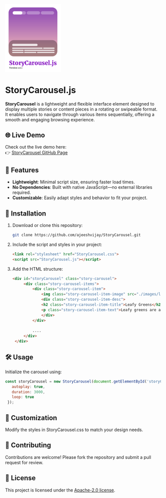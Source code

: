 <p align="left">
  <img src="StoryCarousel.js-icon.png" alt="StoryCarousel Icon" width="180">
</p>

# StoryCarousel.js

**StoryCarousel** is a lightweight and flexible interface element designed to display multiple stories or content pieces in a rotating or swipeable format. It enables users to navigate through various items sequentially, offering a smooth and engaging browsing experience.

## 🌐 Live Demo

Check out the live demo here:  
👉 [StoryCarousel GitHub Page](https://ajeeshvijay.github.io/StoryCarousel/)


## 🌟 Features

- **Lightweight**: Minimal script size, ensuring faster load times.
- **No Dependencies**: Built with native JavaScript—no external libraries required.
- **Customizable**: Easily adapt styles and behavior to fit your project.

## 🚀 Installation

1. Download or clone this repository:
   ```bash
   git clone https://github.com/ajeeshvijay/StoryCarousel.git
   ```

2. Include the script and styles in your project:
   ```html
   <link rel="stylesheet" href="StoryCarousel.css">
   <script src="StoryCarousel.js"></script>
   ```

3. Add the HTML structure:
   ```html
   <div id="storyCarousel" class="story-carousel">
		<div class="story-carousel-items">
			<div class="story-carousel-item">
				<img class="story-carousel-item-image" src="./images/leafy-greens.jpg" />
				<div class="story-carousel-item-desc">
				<h2 class="story-carousel-item-title">Leafy Greens</h2>
				<p class="story-carousel-item-text">Leafy greens are a popular and healthy way to start your morning.
				</div>
			</div>

			....
		</div>
	</div>
	```

## 🛠️ Usage
Initialize the carousel using:
   ```javascript
   const storyCarousel = new StoryCarousel(document.getElementById('storyCarousel'), {
      autoplay: true,
      duration: 3000,
      loop: true
    });
  ```

## 🎨 Customization
Modify the styles in StoryCarousel.css to match your design needs.

## 🤝 Contributing
Contributions are welcome! Please fork the repository and submit a pull request for review.

## 📜 License
This project is licensed under the [Apache-2.0 license](LICENSE).
